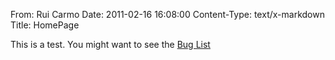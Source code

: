 From: Rui Carmo
Date: 2011-02-16 16:08:00
Content-Type: text/x-markdown
Title: HomePage

This is a test. You might want to see the [Bug List](bugs)
